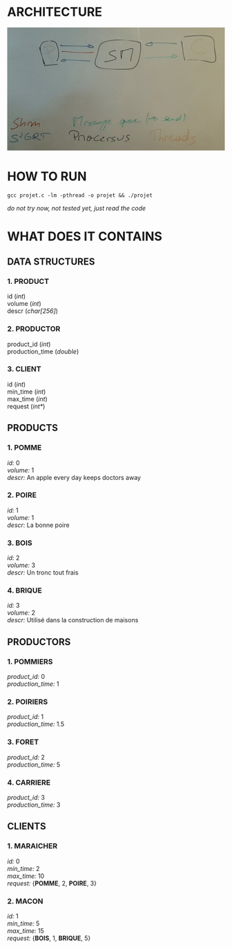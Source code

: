 # ARCHITECTURE
![project architecture](/schema_archi_projet.jpg)

# HOW TO RUN
```
gcc projet.c -lm -pthread -o projet && ./projet
```
*do not try now, not tested yet, just read the code*

# WHAT DOES IT CONTAINS
## DATA STRUCTURES
### 1. PRODUCT
id (*int*)  
volume (*int*)  
descr (*char\[256\]*)
### 2. PRODUCTOR
product_id (*int*)  
production_time (*double*)  
### 3. CLIENT
id (*int*)  
min_time (*int*)  
max_time (*int*)  
request (*int\**)  

## PRODUCTS
### 1. POMME
*id:* 0  
*volume:* 1  
*descr:* An apple every day keeps doctors away  
### 2. POIRE
*id:* 1  
*volume:* 1  
*descr:* La bonne poire  
### 3. BOIS
*id:* 2  
*volume:* 3  
*descr:* Un tronc tout frais  
### 4. BRIQUE
*id:* 3  
*volume:* 2  
*descr:* Utilisé dans la construction de maisons  

## PRODUCTORS
### 1. POMMIERS
*product_id:* 0  
*production_time:* 1  
### 2. POIRIERS
*product_id:* 1  
*production_time:* 1.5  
### 3. FORET
*product_id:* 2  
*production_time:* 5  
### 4. CARRIERE
*product_id:* 3  
*production_time:* 3  

## CLIENTS
### 1. MARAICHER
*id:* 0  
*min_time:* 2  
*max_time:* 10  
*request:* {**POMME**, 2, **POIRE**, 3}  
### 2. MACON
*id:* 1  
*min_time:* 5  
*max_time:* 15  
*request:* {**BOIS**, 1, **BRIQUE**, 5}  